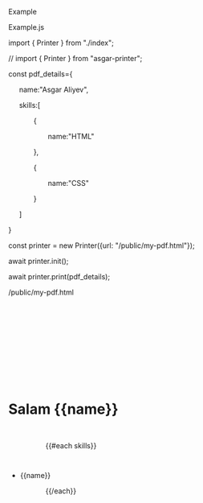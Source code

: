 Example

Example.js

import { Printer } from "./index";

// import { Printer } from "asgar-printer";

const pdf\_details={

`   `name:"Asgar Aliyev",

`   `skills:[

`       `{

`           `name:"HTML"

`       `},

`       `{

`           `name:"CSS"

`       `}

`   `]

}

const printer = new Printer({url: "/public/my-pdf.html"});

await printer.init();

await printer.print(pdf\_details);




/public/my-pdf.html

<!DOCTYPE html>

<html lang="en">

<head>

`   `<meta charset="UTF-8">

`   `<meta http-equiv="X-UA-Compatible" content="IE=edge">

`   `<meta name="viewport" content="width=device-width, initial-scale=1.0">

`   `<link rel="stylesheet" href="https://raw.githubusercontent.com/asgaraliyev/printer/main/style.css">

`   `<title>Document</title>

</head>

<body>

`   `<h1>Salam {{name}}</h1>

`   `<ul>

`       `{{#each skills}}

`           `<li>{{name}}</li>

`       `{{/each}}

`   `</ul>

</body>

</html>

